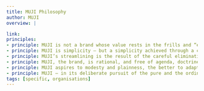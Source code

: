 ```yaml
---
title: MUJI Philosophy
author: MUJI
overview: |

link:
principles:
- principle: MUJI is not a brand whose value rests in the frills and “extras” it adds to its products.
- principle: MUJI is simplicity – but a simplicity achieved through a complexity of thought and design.
- principle: MUJI’s streamlining is the result of the careful elimination and subtraction of gratuitous features and design unrelated to function.
- principle: MUJI, the brand, is rational, and free of agenda, doctrine, and “isms.” The MUJI concept derives from us continuously asking, “What is best from an individual’s point of view?”
- principle: MUJI aspires to modesty and plainness, the better to adapt and shape itself to the styles, preferences, and practices of as wide a group of people as possible.
- principle: MUJI – in its deliberate pursuit of the pure and the ordinary – achieves the extraordinary.
tags: [specific, organisations]
---
```

